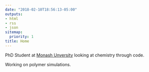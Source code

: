 ```yaml
---
date: "2018-02-10T18:56:13-05:00"
outputs:
- html
- rss
- json
sitemap:
  priority: 1
title: Home
---
```

PhD Student at [Monash Unversity](https://www.monash.edu) looking at chemistry through
code. 

Working on polymer simulations.<br><br>
